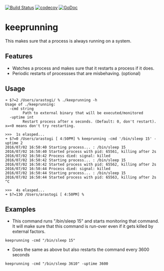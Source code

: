 [![Build Status](https://travis-ci.org/shadyabhi/keeprunning.png)](https://travis-ci.org/shadyabhi/keeprunning)
[![codecov](https://codecov.io/gh/shadyabhi/keeprunning/branch/master/graph/badge.svg)](https://codecov.io/gh/shadyabhi/keeprunning)
[![GoDoc](https://img.shields.io/badge/godoc-reference-blue.svg?style=flat-square)](https://godoc.org/github.com/shadyabhi/keeprunning)

# keeprunning

This makes sure that a process is always running on a system.

## Features

* Watches a process and makes sure that it restarts a process if it does.
* Periodic restarts of processses that are misbehaving. (optional)

## Usage

```
➜ $?=2 /Users/arastogi/ % ./keeprunning -h
Usage of ./keeprunning:
  -cmd string
        Path to external binary that will be executed/monitored
  -uptime int
        Restart process after x seconds. (Default: 0, don't restart). x=<0 means don't try restarting.

>>>  1s elasped...
➜ $?=0 /Users/arastogi [ 4:50PM] % keeprunning -cmd '/bin/sleep 15' -uptime 2
2016/07/02 16:50:40 Starting process... : /bin/sleep 15
2016/07/02 16:50:40 Started process with pid: 65561, killing after 2s
2016/07/02 16:50:42 Process died: signal: killed
2016/07/02 16:50:42 Starting process... : /bin/sleep 15
2016/07/02 16:50:42 Started process with pid: 65562, killing after 2s
2016/07/02 16:50:44 Process died: signal: killed
2016/07/02 16:50:44 Starting process... : /bin/sleep 15
2016/07/02 16:50:44 Started process with pid: 65563, killing after 2s
^C

>>>  4s elasped...
➜ $?=130 /Users/arastogi [ 4:50PM] %
```

## Examples

* This command runs "/bin/sleep 15" and starts monitoring that command. It will make sure that this command is run-over even if it gets killed by external factors.
```
keeprunning -cmd "/bin/sleep 15"
```

* Does the same as above but also restarts the command every 3600 seconds
```
keeprunning -cmd "/bin/sleep 3610" -uptime 3600
```

